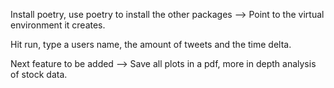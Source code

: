 Install poetry, use poetry to install the other packages --> Point to the virtual environment it creates. 

Hit run, type a users name, the amount of tweets and the time delta.

Next feature to be added --> Save all plots in a pdf, more in depth analysis of stock data.
